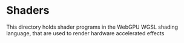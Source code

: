 # Shaders

This directory holds shader programs in the WebGPU WGSL shading language, that
are used to render hardware accelerated effects
